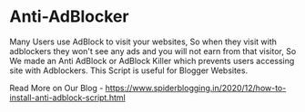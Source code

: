 # Anti-AdBlocker
Many Users use AdBlock to visit your websites, So when they visit with adblockers they won't see any ads and you will not earn from that visitor, So We made an Anti AdBlock or AdBlock Killer which prevents users accessing site with Adblockers. This Script is useful for Blogger Websites.

Read More on Our Blog - https://www.spiderblogging.in/2020/12/how-to-install-anti-adblock-script.html
